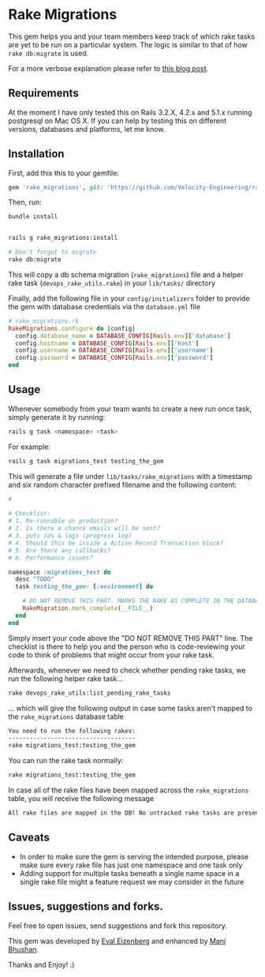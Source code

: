Rake Migrations
===============

This gem helps you and your team members keep track of which rake tasks are yet to be run on a particular system. The logic is similar to that of how `rake db:migrate` is used.

For a more verbose explanation please refer to [this blog post](http://eyaleizenberg.blogspot.com/2014/08/how-to-keep-track-of-rails-rake-tasks.html).

## Requirements
At the moment I have only tested this on Rails 3.2.X, 4.2.x and 5.1.x  running postgresql on Mac OS X.
If you can help by testing this on different versions, databases and platforms, let me know.

## Installation
First, add this this to your gemfile:
```ruby
gem 'rake_migrations', git: 'https://github.com/Velocity-Engineering/rake-migrations.git'
```

Then, run:
```sh
bundle install


rails g rake_migrations:install

# Don't forget to migrate
rake db:migrate
```

This will copy a db schema migration (`rake_migrations`) file and a helper rake task (`devops_rake_utils.rake`) in your `lib/tasks/` directory

Finally, add the following file in your `config/initializers` folder to provide the gem with database credentials via the `database.yml` file
```ruby
# rake_migrations.rb
RakeMigrations.configure do |config|
  config.database_name = DATABASE_CONFIG[Rails.env]['database']
  config.hostname = DATABASE_CONFIG[Rails.env]['host']
  config.username = DATABASE_CONFIG[Rails.env]['username']
  config.password = DATABASE_CONFIG[Rails.env]['password']
end 
```

## Usage
Whenever somebody from your team wants to create a new run once task, simply generate it by running:

```sh
rails g task <namespace> <task>
```

For example:

```sh
rails g task migrations_test testing_the_gem
```

This will generate a file under `lib/tasks/rake_migrations` with a timestamp and six random character prefixed filename and the following content:

```ruby
# 
  
# Checklist:
# 1. Re-runnable on production?
# 2. Is there a chance emails will be sent?
# 3. puts ids & logs (progress log)
# 4. Should this be inside a Active Record Transaction block?
# 5. Are there any callbacks?
# 6. Performance issues?

namespace :migrations_test do
  desc "TODO"
  task testing_the_gem: [:environment] do

    # DO NOT REMOVE THIS PART. MARKS THE RAKE AS COMPLETE IN THE DATABASE
    RakeMigration.mark_complete(__FILE__)
  end
end

```

Simply insert your code above the "DO NOT REMOVE THIS PART" line. The checklist is there to help you and the person who is code-reviewing your code to think of problems that might occur from your rake task.

Afterwards, whenever we need to check whether pending rake tasks, we run the following helper rake task...

```sh
rake devops_rake_utils:list_pending_rake_tasks
```

... which will give the following output in case some tasks aren't mapped to the `rake_migrations` database table

```sh
You need to run the following rakes:
------------------------------------
rake migrations_test:testing_the_gem
```

You can run the rake task normally:

```sh
rake migrations_test:testing_the_gem
```

In case all of the rake files have been mapped across the `rake_migrations` table, you will receive the following message

```sh
All rake files are mapped in the DB! No untracked rake tasks are present!
```

## Caveats
- In order to make sure the gem is serving the intended purpose, please make sure every rake file has just one namespace and one task only
- Adding support for multiple tasks beneath a single name space in a single rake file might a feature request we may consider in the future

## Issues, suggestions and forks.
Feel free to open issues, send suggestions and fork this repository.

This gem was developed by [Eyal Eizenberg](http://eyaleizenberg.blogspot.com/2014/08/how-to-keep-track-of-rails-rake-tasks.html) and enhanced by [Mani Bhushan](https://github.com/manibhushan05/).

Thanks and Enjoy! :)

